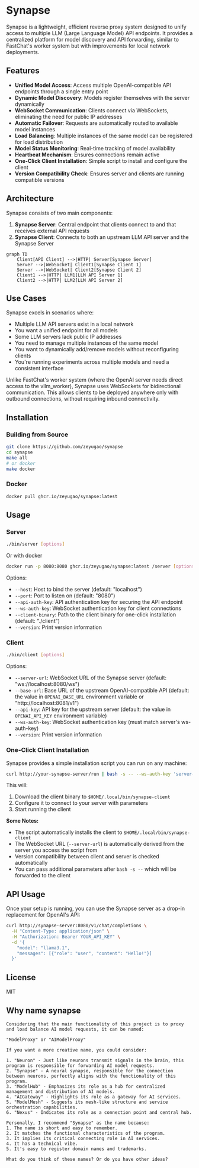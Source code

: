 # Synapse

Synapse is a lightweight, efficient reverse proxy system designed to unify access to multiple LLM (Large Language Model) API endpoints. It provides a centralized platform for model discovery and API forwarding, similar to FastChat's worker system but with improvements for local network deployments.

## Features

- **Unified Model Access**: Access multiple OpenAI-compatible API endpoints through a single entry point
- **Dynamic Model Discovery**: Models register themselves with the server dynamically
- **WebSocket Communication**: Clients connect via WebSockets, eliminating the need for public IP addresses
- **Automatic Failover**: Requests are automatically routed to available model instances
- **Load Balancing**: Multiple instances of the same model can be registered for load distribution
- **Model Status Monitoring**: Real-time tracking of model availability
- **Heartbeat Mechanism**: Ensures connections remain active
- **One-Click Client Installation**: Simple script to install and configure the client
- **Version Compatibility Check**: Ensures server and clients are running compatible versions

## Architecture

Synapse consists of two main components:

1. **Synapse Server**: Central endpoint that clients connect to and that receives external API requests
2. **Synapse Client**: Connects to both an upstream LLM API server and the Synapse Server

```mermaid
graph TD
    Client[API Client] -->|HTTP| Server[Synapse Server]
    Server -->|WebSocket| Client1[Synapse Client 1]
    Server -->|WebSocket| Client2[Synapse Client 2]
    Client1 -->|HTTP| LLM1[LLM API Server 1]
    Client2 -->|HTTP| LLM2[LLM API Server 2]
```

## Use Cases

Synapse excels in scenarios where:

- Multiple LLM API servers exist in a local network
- You want a unified endpoint for all models
- Some LLM servers lack public IP addresses
- You need to manage multiple instances of the same model
- You want to dynamically add/remove models without reconfiguring clients
- You're running experiments across multiple models and need a consistent interface

Unlike FastChat's worker system (where the OpenAI server needs direct access to the vllm_worker), Synapse uses WebSockets for bidirectional communication. This allows clients to be deployed anywhere only with outbound connections, without requiring inbound connectivity.

## Installation

### Building from Source

```bash
git clone https://github.com/zeyugao/synapse
cd synapse
make all
# or docker
make docker
```

### Docker

```bash
docker pull ghcr.io/zeyugao/synapse:latest
```

## Usage

### Server

```bash
./bin/server [options]
```

Or with docker

```bash
docker run -p 8080:8080 ghcr.io/zeyugao/synapse:latest /server [options]
```

Options:
- `--host`: Host to bind the server (default: "localhost")
- `--port`: Port to listen on (default: "8080")
- `--api-auth-key`: API authentication key for securing the API endpoint
- `--ws-auth-key`: WebSocket authentication key for client connections
- `--client-binary`: Path to the client binary for one-click installation (default: "./client")
- `--version`: Print version information



### Client

```bash
./bin/client [options]
```

Options:
- `--server-url`: WebSocket URL of the Synapse server (default: "ws://localhost:8080/ws")
- `--base-url`: Base URL of the upstream OpenAI-compatible API (default: the value in `OPENAI_BASE_URL` environment variable or "http://localhost:8081/v1")
- `--api-key`: API key for the upstream server (default: the value in `OPENAI_API_KEY` environment variable)
- `--ws-auth-key`: WebSocket authentication key (must match server's ws-auth-key)
- `--version`: Print version information

### One-Click Client Installation

Synapse provides a simple installation script you can run on any machine:

```bash
curl http://your-synapse-server/run | bash -s -- --ws-auth-key 'server-ws-auth-key' --base-url "http://127.0.0.1:8081/v1"  --api-key "sk-123456"
```

This will:
1. Download the client binary to `$HOME/.local/bin/synapse-client`
2. Configure it to connect to your server with parameters
3. Start running the client

**Some Notes:**
- The script automatically installs the client to `$HOME/.local/bin/synapse-client`
- The WebSocket URL (`--server-url`) is automatically derived from the server you access the script from
- Version compatibility between client and server is checked automatically
- You can pass additional parameters after `bash -s --` which will be forwarded to the client

## API Usage

Once your setup is running, you can use the Synapse server as a drop-in replacement for OpenAI's API:

```bash
curl http://synapse-server:8080/v1/chat/completions \
  -H "Content-Type: application/json" \
  -H "Authorization: Bearer YOUR_API_KEY" \
  -d '{
    "model": "llama3.1",
    "messages": [{"role": "user", "content": "Hello!"}]
  }'
```

## License

MIT

## Why name synapse

```
Considering that the main functionality of this project is to proxy and load balance AI model requests, it can be named:

"ModelProxy" or "AIModelProxy"

If you want a more creative name, you could consider:

1. "Neuron" - Just like neurons transmit signals in the brain, this program is responsible for forwarding AI model requests.
2. "Synapse" - A neural synapse, responsible for the connection between neurons, perfectly aligns with the functionality of this program.
3. "ModelHub" - Emphasizes its role as a hub for centralized management and distribution of AI models.
4. "AIGateway" - Highlights its role as a gateway for AI services.
5. "ModelMesh" - Suggests its mesh-like structure and service orchestration capabilities.
6. "Nexus" - Indicates its role as a connection point and central hub.

Personally, I recommend "Synapse" as the name because:
1. The name is short and easy to remember.
2. It matches the functional characteristics of the program.
3. It implies its critical connecting role in AI services.
4. It has a technical vibe.
5. It's easy to register domain names and trademarks.

What do you think of these names? Or do you have other ideas?
```
